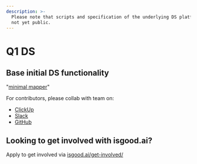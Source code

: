 ```yaml
---
description: >-
  Please note that scripts and specification of the underlying DS platform are
  not yet public.
---
```


# Q1 DS

## Base initial DS functionality

  "[minimal mapper](https://app.clickup.com/6902024/v/li/13327305)"

For contributors, please collab with team on:

* [ClickUp](https://app.clickup.com/6902024/v/li/13327305)
* [Slack](https://isgood.slack.com/archives/C01AZ6BTL12)
* [GitHub](https://github.com/for-good/internal-scripts)

## Looking to get involved with isgood.ai?

Apply to get involved via [isgood.ai/get-involved/](https://isgood.ai/get-involved/)


